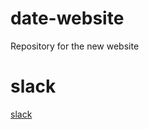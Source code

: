 # date-website
Repository for the new website

# slack 
[slack](https://join.slack.com/t/datepages/shared_invite/enQtMjYyNDYxNDgxNTA4LWVlMDIzMzYwY2Y5MzA1YTlhMzk4ZWRkYmMzOGZmMjYxOGQ5YjhhYWQ5NDAwMGYyOTAyY2MwOGQzNzBiM2U4NTE)
